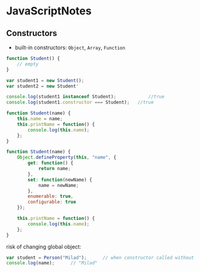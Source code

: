 # JavaScriptNotes

## Constructors

* built-in constructors: `Object`, `Array`, `Function`

```javascript
function Student() {
	// empty
}

var student1 = new Student();
var student2 = new Student'

console.log(student1 instanceof Student);			 //true
console.log(student1.constructor === Student);	 //true
```

```javascript
function Student(name) {
	this.name = name;
	this.printName = function() {
		console.log(this.name);
	};
}
```

```javascript
function Student(name) {
	Object.defineProperty(this, "name", {
		get: function() {
			return name;
		}, 
		set: function(newName) {
			name = newName;
		},
		enumerable: true,
		configurable: true
	});

	this.printName = function() {
		console.log(this.name);
	};
}
```

risk of changing global object:

```javascript
var student = Person("Milad");		// when constructor called without new
console.log(name); 		// "Milad"
```



